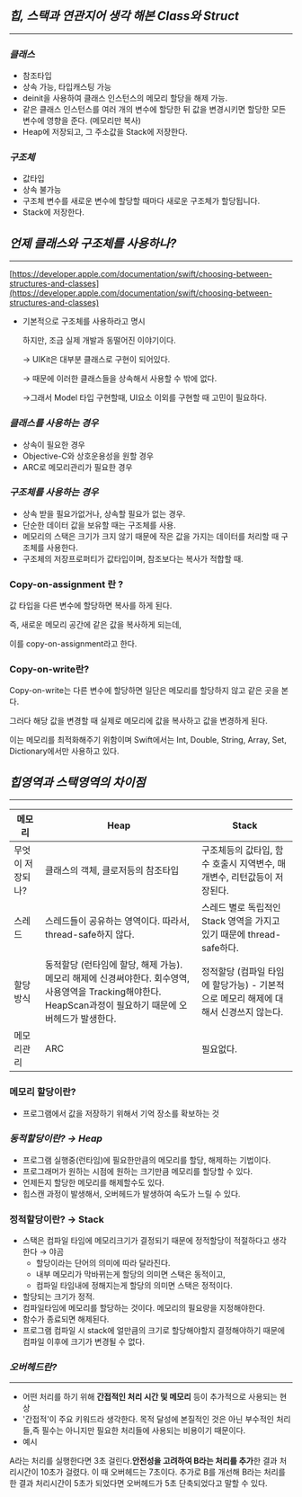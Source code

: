 ## *힙, 스택과 연관지어 생각 해본 Class와 Struct*

---

### *클래스*

- 참조타입
- 상속 가능, 타입캐스팅 가능
- deinit을 사용하여 클래스 인스턴스의 메모리 할당을 해제 가능.
- 같은 클래스 인스턴스를 여러 개의 변수에 할당한 뒤 값을 변경시키면 할당한 모든 변수에 영향을 준다. (메모리만 복사)
- Heap에 저장되고, 그 주소값을 Stack에 저장한다.

### *구조체*

- 값타입
- 상속 불가능
- 구조체 변수를 새로운 변수에 할당할 때마다 새로운 구조체가 할당됩니다.
- Stack에 저장한다.

## *언제 클래스와 구조체를 사용하나?*

---

[https://developer.apple.com/documentation/swift/choosing-between-structures-and-classes](https://developer.apple.com/documentation/swift/choosing-between-structures-and-classes)

- 기본적으로 구조체를 사용하라고 명시
    
    하지만, 조금 실제 개발과 동떨어진 이야기이다.
    
    → UIKit은 대부분 클래스로 구현이 되어있다.
    
    → 때문에 이러한 클래스들을 상속해서 사용할 수 밖에 없다.
    
    →그래서 Model 타입 구현할때, UI요소 이외를 구현할 때 고민이 필요하다.
    

### *클래스를 사용하는 경우*

- 상속이 필요한 경우
- Objective-C와 상호운용성을 원할 경우
- ARC로 메모리관리가 필요한 경우

### *구조체를 사용하는 경우*

- 상속 받을 필요가없거나, 상속할 필요가 없는 경우.
- 단순한 데이터 값을 보유할 때는 구조체를 사용.
- 메모리의 스택은 크기가 크지 않기 때문에 작은 값을 가지는 데이터를 처리할 때 구조체를 사용한다.
- 구조체의 저장프로퍼티가 값타입이며, 참조보다는 복사가 적합할 때.

### Copy-on-assignment 란 ?

값 타입을 다른 변수에 할당하면 복사를 하게 된다. 

즉, 새로운 메모리 공간에 같은 값을 복사하게 되는데, 

이를 copy-on-assignment라고 한다.

### Copy-on-write란?

Copy-on-write는 다른 변수에 할당하면 일단은 메모리를 할당하지 않고 같은 곳을 본다. 

그러다 해당 값을 변경할 때 실제로 메모리에 값을 복사하고 값을 변경하게 된다. 

이는 메모리를 최적화해주기 위함이며 Swift에서는 Int, Double, String, Array, Set, Dictionary에서만 사용하고 있다.

## *힙영역과 스택영역의 차이점*

---

| 메모리 | Heap | Stack |
| --- | --- | --- |
| 무엇이 저장되나? | 클래스의 객체, 클로저등의 참조타입  | 구조체등의 값타입, 함수 호출시 지역변수, 매개변수, 리턴값등이 저장된다. |
| 스레드 | 스레드들이 공유하는 영역이다. 따라서, thread-safe하지 않다. | 스레드 별로 독립적인 Stack  영역을 가지고 있기 때문에 thread-safe하다. |
| 할당방식 | 동적할당 (런타임에 할당, 해제 가능). 메모리 해제에 신경써야한다. 회수영역, 사용영역을 Tracking해야한다. HeapScan과정이 필요하기 때문에 오버헤드가 발생한다.  | 정적할당 (컴파일 타임에 할당가능) - 기본적으로 메모리 해제에 대해서 신경쓰지 않는다. |
| 메모리관리 | ARC | 필요없다. |

### 메모리 할당이란?

- 프로그램에서 값을 저장하기 위해서 기억 장소를 확보하는 것

### *동적할당이란? → Heap*

- 프로그램 실행중(런타임)에 필요한만큼의 메모리를 할당, 해제하는 기법이다.
- 프로그래머가 원하는 시점에 원하는 크기만큼 메모리를 할당할 수 있다.
- 언제든지 할당한 메모리를 해제할수도 있다.
- 힙스캔 과정이 발생해서, 오버헤드가 발생하여 속도가 느릴 수 있다.

### 정적할당이란? → Stack

- 스택은 컴파일 타임에 메모리크기가 결정되기 때문에 정적할당이 적절하다고 생각한다 → 야곰
    - 할당이라는 단어의 의미에 따라 달라진다.
    - 내부 메모리가 막바뀌는게 할당의 의미면 스택은 동적이고,
    - 컴파일 타임내에 정해지는게 할당의 의미면 스택은 정적이다.
- 할당되는 크기가 정적.
- 컴파일타임에 메모리를 할당하는 것이다. 메모리의 필요량을 지정해야한다.
- 함수가 종료되면 해제된다.
- 프로그램 컴파일 시 stack에 얼만큼의 크기로 할당해야할지 결정해야하기 때문에 컴파일 이후에 크기가 변경될 수 없다.

### *오버헤드란?*

---

- 어떤 처리를 하기 위해 **간접적인 처리 시간 및 메모리** 등이 추가적으로 사용되는 현상
- '간접적'이 주요 키워드라 생각한다.
목적 달성에 본질적인 것은 아닌 부수적인 처리들,즉 필수는 아니지만 필요한 처리들에 사용되는 비용이기 때문이다.
- 예시

A라는 처리를 실행한다면 3초 걸린다.**안전성을 고려하여 B라는 처리를 추가**한 결과 처리시간이 10초가 걸렸다.
이 때 오버헤드는 7초이다.
추가로 B를 개선해 B라는 처리를 한 결과 처리시간이 5초가 되었다면 오버헤드가 5초 단축되었다고 말할 수 있다.
